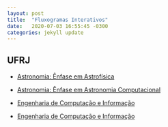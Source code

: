 ```yaml
---
layout: post
title:  "Fluxogramas Interativos"
date:   2020-07-03 16:55:45 -0300
categories: jekyll update
---
```


## UFRJ

* [Astronomia: Ênfase em Astrofísica][grade-astrofisica]

* [Astronomia: Ênfase em Astronomia Computacional][grade-astrocomp]

* [Engenharia de Computação e Informação][grade-eci]  

* [Engenharia de Computação e Informação][grade-eel]

[grade-eci]: https://gremio-eci.github.io/grade/
[grade-astrofisica]:   https://vnakayama.github.io/grade_astrofisica/
[grade-astrocomp]:   https://vnakayama.github.io/grade_astrocomp/
[grade-eel]: https://vnakayama.github.io/grade_eletronica/
